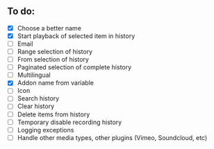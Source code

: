 ## To do:
 - [X] Choose a better name
 - [X] Start playback of selected item in history
 - [ ] Email
 - [ ] Range selection of history
 - [ ] From selection of history
 - [ ] Paginated selection of complete history
 - [ ] Multilingual
 - [X] Addon name from variable
 - [ ] Icon
 - [ ] Search history
 - [ ] Clear history
 - [ ] Delete items from history
 - [ ] Temporary disable recording history
 - [ ] Logging exceptions
 - [ ] Handle other media types, other plugins (Vimeo, Soundcloud, etc)
